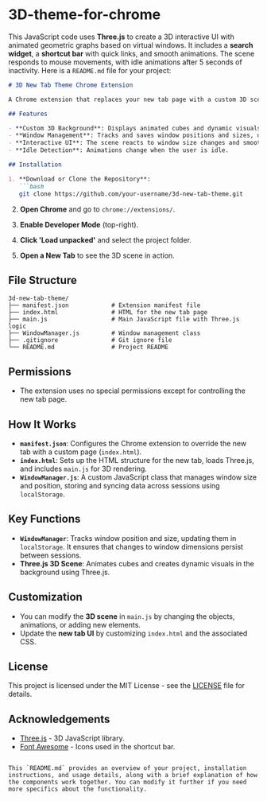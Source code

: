 # 3D-theme-for-chrome
This JavaScript code uses **Three.js** to create a 3D interactive UI with animated geometric graphs based on virtual windows. It includes a **search widget**, a **shortcut bar** with quick links, and smooth animations. The scene responds to mouse movements, with idle animations after 5 seconds of inactivity.
Here is a `README.md` file for your project:

```markdown
# 3D New Tab Theme Chrome Extension

A Chrome extension that replaces your new tab page with a custom 3D scene. The scene features animated cubes and dynamic window management using **Three.js**. It tracks window sizes and positions and stores them in **localStorage**.

## Features

- **Custom 3D Background**: Displays animated cubes and dynamic visuals when opening a new tab.
- **Window Management**: Tracks and saves window positions and sizes, updates across sessions.
- **Interactive UI**: The scene reacts to window size changes and smooth animations.
- **Idle Detection**: Animations change when the user is idle.

## Installation

1. **Download or Clone the Repository**:
   ```bash
   git clone https://github.com/your-username/3d-new-tab-theme.git
   ```

2. **Open Chrome** and go to `chrome://extensions/`.

3. **Enable Developer Mode** (top-right).

4. **Click 'Load unpacked'** and select the project folder.

5. **Open a New Tab** to see the 3D scene in action.

## File Structure

```
3d-new-tab-theme/
├── manifest.json            # Extension manifest file
├── index.html               # HTML for the new tab page
├── main.js                  # Main JavaScript file with Three.js logic
├── WindowManager.js         # Window management class
├── .gitignore               # Git ignore file
└── README.md                # Project README
```

## Permissions

- The extension uses no special permissions except for controlling the new tab page.

## How It Works

- **`manifest.json`**: Configures the Chrome extension to override the new tab with a custom page (`index.html`).
- **`index.html`**: Sets up the HTML structure for the new tab, loads Three.js, and includes `main.js` for 3D rendering.
- **`WindowManager.js`**: A custom JavaScript class that manages window size and position, storing and syncing data across sessions using `localStorage`.

## Key Functions

- **`WindowManager`**: Tracks window position and size, updating them in `localStorage`. It ensures that changes to window dimensions persist between sessions.
- **Three.js 3D Scene**: Animates cubes and creates dynamic visuals in the background using Three.js.

## Customization

- You can modify the **3D scene** in `main.js` by changing the objects, animations, or adding new elements.
- Update the **new tab UI** by customizing `index.html` and the associated CSS.

## License

This project is licensed under the MIT License - see the [LICENSE](LICENSE) file for details.

## Acknowledgements

- [Three.js](https://threejs.org/) - 3D JavaScript library.
- [Font Awesome](https://fontawesome.com/) - Icons used in the shortcut bar.
```

This `README.md` provides an overview of your project, installation instructions, and usage details, along with a brief explanation of how the components work together. You can modify it further if you need more specifics about the functionality.
